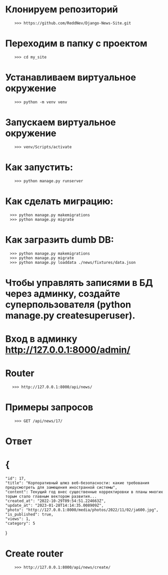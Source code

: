# Клонируем репозиторий
```shell
    >>> https://github.com/ReddNev/Django-News-Site.git
```

# Переходим в папку с проектом
```shell
    >>> cd my_site
```

# Устанавливаем виртуальное окружение
```shell
    >>> python -m venv venv
```

# Запускаем виртуальное окружение 
```shell
    >>> venv/Scripts/activate
```

# Как запустить:
``` shell
    >>> python manage.py runserver
```

# Как сделать миграцию:
```shell
  >>> python manage.py makemigrations
  >>> python manage.py migrate
```

# Как загразить dumb DB: 
```shell
  >>> python manage.py makemigrations
  >>> python manage.py migrate
  >>> python manage.py loaddata ./news/fixtures/data.json
```

# Чтобы управлять записями в БД через админку, создайте суперпользователя (python manage.py createsuperuser). 
# Вход в админку http://127.0.0.1:8000/admin/

# Router 
```shell
   >>> http://127.0.0.1:8000/api/news/
```
# Примеры запросов
```shell
    >>> GET /api/news/17/
```
# Ответ
# {
    "id": 17,
    "title": "Корпоративный шлюз веб-безопасности: какие требования предусмотреть для замещения иностранной системы",
    "content": Текущий год внес существенные корректировки в планы многих торым стало главным вектором развития...
    "created_at": "2022-10-29T09:54:51.224663Z",
    "update_at": "2023-01-28T14:14:35.008909Z",
    "photo": "http://127.0.0.1:8000/media/photos/2022/11/02/ja600.jpg",
    "is_published": true,
    "views": 1,
    "category": 5
}
# Create router
```shell
    >>> http://127.0.0.1:8000/api/news/create/
```
